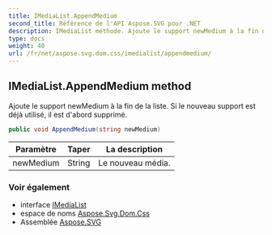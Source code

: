 ```yaml
---
title: IMediaList.AppendMedium
second_title: Référence de l'API Aspose.SVG pour .NET
description: IMediaList méthode. Ajoute le support newMedium à la fin de la liste. Si le nouveau support est déjà utilisé il est dabord supprimé.
type: docs
weight: 40
url: /fr/net/aspose.svg.dom.css/imedialist/appendmedium/
---
```

## IMediaList.AppendMedium method

Ajoute le support newMedium à la fin de la liste. Si le nouveau support est déjà utilisé, il est d'abord supprimé.

```csharp
public void AppendMedium(string newMedium)
```

| Paramètre | Taper | La description |
| --- | --- | --- |
| newMedium | String | Le nouveau média. |

### Voir également

* interface [IMediaList](../)
* espace de noms [Aspose.Svg.Dom.Css](../../imedialist/)
* Assemblée [Aspose.SVG](../../../)


